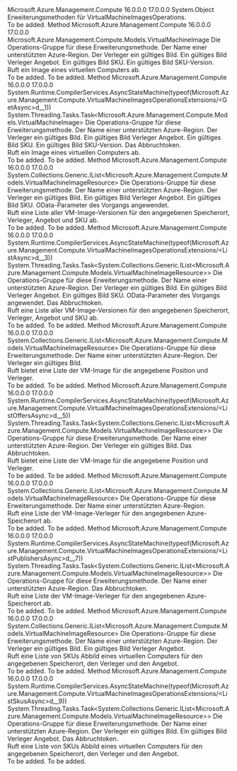 <Type Name="VirtualMachineImagesOperationsExtensions" FullName="Microsoft.Azure.Management.Compute.VirtualMachineImagesOperationsExtensions">
  <TypeSignature Language="C#" Value="public static class VirtualMachineImagesOperationsExtensions" />
  <TypeSignature Language="ILAsm" Value=".class public auto ansi abstract sealed beforefieldinit VirtualMachineImagesOperationsExtensions extends System.Object" />
  <TypeSignature Language="DocId" Value="T:Microsoft.Azure.Management.Compute.VirtualMachineImagesOperationsExtensions" />
  <TypeSignature Language="VB.NET" Value="Public Module VirtualMachineImagesOperationsExtensions" />
  <TypeSignature Language="F#" Value="type VirtualMachineImagesOperationsExtensions = class" />
  <AssemblyInfo>
    <AssemblyName>Microsoft.Azure.Management.Compute</AssemblyName>
    <AssemblyVersion>16.0.0.0</AssemblyVersion>
    <AssemblyVersion>17.0.0.0</AssemblyVersion>
  </AssemblyInfo>
  <Base>
    <BaseTypeName>System.Object</BaseTypeName>
  </Base>
  <Interfaces />
  <Docs>
    <summary>
            Erweiterungsmethoden für VirtualMachineImagesOperations.
            </summary>
    <remarks>To be added.</remarks>
  </Docs>
  <Members>
    <Member MemberName="Get">
      <MemberSignature Language="C#" Value="public static Microsoft.Azure.Management.Compute.Models.VirtualMachineImage Get (this Microsoft.Azure.Management.Compute.IVirtualMachineImagesOperations operations, string location, string publisherName, string offer, string skus, string version);" />
      <MemberSignature Language="ILAsm" Value=".method public static hidebysig class Microsoft.Azure.Management.Compute.Models.VirtualMachineImage Get(class Microsoft.Azure.Management.Compute.IVirtualMachineImagesOperations operations, string location, string publisherName, string offer, string skus, string version) cil managed" />
      <MemberSignature Language="DocId" Value="M:Microsoft.Azure.Management.Compute.VirtualMachineImagesOperationsExtensions.Get(Microsoft.Azure.Management.Compute.IVirtualMachineImagesOperations,System.String,System.String,System.String,System.String,System.String)" />
      <MemberSignature Language="VB.NET" Value="&lt;Extension()&gt;&#xA;Public Function Get (operations As IVirtualMachineImagesOperations, location As String, publisherName As String, offer As String, skus As String, version As String) As VirtualMachineImage" />
      <MemberSignature Language="F#" Value="static member Get : Microsoft.Azure.Management.Compute.IVirtualMachineImagesOperations * string * string * string * string * string -&gt; Microsoft.Azure.Management.Compute.Models.VirtualMachineImage" Usage="Microsoft.Azure.Management.Compute.VirtualMachineImagesOperationsExtensions.Get (operations, location, publisherName, offer, skus, version)" />
      <MemberType>Method</MemberType>
      <AssemblyInfo>
        <AssemblyName>Microsoft.Azure.Management.Compute</AssemblyName>
        <AssemblyVersion>16.0.0.0</AssemblyVersion>
        <AssemblyVersion>17.0.0.0</AssemblyVersion>
      </AssemblyInfo>
      <ReturnValue>
        <ReturnType>Microsoft.Azure.Management.Compute.Models.VirtualMachineImage</ReturnType>
      </ReturnValue>
      <Parameters>
        <Parameter Name="operations" Type="Microsoft.Azure.Management.Compute.IVirtualMachineImagesOperations" RefType="this" />
        <Parameter Name="location" Type="System.String" />
        <Parameter Name="publisherName" Type="System.String" />
        <Parameter Name="offer" Type="System.String" />
        <Parameter Name="skus" Type="System.String" />
        <Parameter Name="version" Type="System.String" />
      </Parameters>
      <Docs>
        <param name="operations">
            Die Operations-Gruppe für diese Erweiterungsmethode.
            </param>
        <param name="location">
            Der Name einer unterstützten Azure-Region.
            </param>
        <param name="publisherName">
            Der Verleger ein gültiges Bild.
            </param>
        <param name="offer">
            Ein gültiges Bild Verleger Angebot.
            </param>
        <param name="skus">
            Ein gültiges Bild SKU.
            </param>
        <param name="version">
            Ein gültiges Bild SKU-Version.
            </param>
        <summary>
            Ruft ein Image eines virtuellen Computers ab.
            </summary>
        <returns>To be added.</returns>
        <remarks>To be added.</remarks>
      </Docs>
    </Member>
    <Member MemberName="GetAsync">
      <MemberSignature Language="C#" Value="public static System.Threading.Tasks.Task&lt;Microsoft.Azure.Management.Compute.Models.VirtualMachineImage&gt; GetAsync (this Microsoft.Azure.Management.Compute.IVirtualMachineImagesOperations operations, string location, string publisherName, string offer, string skus, string version, System.Threading.CancellationToken cancellationToken = null);" />
      <MemberSignature Language="ILAsm" Value=".method public static hidebysig class System.Threading.Tasks.Task`1&lt;class Microsoft.Azure.Management.Compute.Models.VirtualMachineImage&gt; GetAsync(class Microsoft.Azure.Management.Compute.IVirtualMachineImagesOperations operations, string location, string publisherName, string offer, string skus, string version, valuetype System.Threading.CancellationToken cancellationToken) cil managed" />
      <MemberSignature Language="DocId" Value="M:Microsoft.Azure.Management.Compute.VirtualMachineImagesOperationsExtensions.GetAsync(Microsoft.Azure.Management.Compute.IVirtualMachineImagesOperations,System.String,System.String,System.String,System.String,System.String,System.Threading.CancellationToken)" />
      <MemberSignature Language="F#" Value="static member GetAsync : Microsoft.Azure.Management.Compute.IVirtualMachineImagesOperations * string * string * string * string * string * System.Threading.CancellationToken -&gt; System.Threading.Tasks.Task&lt;Microsoft.Azure.Management.Compute.Models.VirtualMachineImage&gt;" Usage="Microsoft.Azure.Management.Compute.VirtualMachineImagesOperationsExtensions.GetAsync (operations, location, publisherName, offer, skus, version, cancellationToken)" />
      <MemberType>Method</MemberType>
      <AssemblyInfo>
        <AssemblyName>Microsoft.Azure.Management.Compute</AssemblyName>
        <AssemblyVersion>16.0.0.0</AssemblyVersion>
        <AssemblyVersion>17.0.0.0</AssemblyVersion>
      </AssemblyInfo>
      <Attributes>
        <Attribute>
          <AttributeName>System.Runtime.CompilerServices.AsyncStateMachine(typeof(Microsoft.Azure.Management.Compute.VirtualMachineImagesOperationsExtensions/&lt;GetAsync&gt;d__1))</AttributeName>
        </Attribute>
      </Attributes>
      <ReturnValue>
        <ReturnType>System.Threading.Tasks.Task&lt;Microsoft.Azure.Management.Compute.Models.VirtualMachineImage&gt;</ReturnType>
      </ReturnValue>
      <Parameters>
        <Parameter Name="operations" Type="Microsoft.Azure.Management.Compute.IVirtualMachineImagesOperations" RefType="this" />
        <Parameter Name="location" Type="System.String" />
        <Parameter Name="publisherName" Type="System.String" />
        <Parameter Name="offer" Type="System.String" />
        <Parameter Name="skus" Type="System.String" />
        <Parameter Name="version" Type="System.String" />
        <Parameter Name="cancellationToken" Type="System.Threading.CancellationToken" />
      </Parameters>
      <Docs>
        <param name="operations">
            Die Operations-Gruppe für diese Erweiterungsmethode.
            </param>
        <param name="location">
            Der Name einer unterstützten Azure-Region.
            </param>
        <param name="publisherName">
            Der Verleger ein gültiges Bild.
            </param>
        <param name="offer">
            Ein gültiges Bild Verleger Angebot.
            </param>
        <param name="skus">
            Ein gültiges Bild SKU.
            </param>
        <param name="version">
            Ein gültiges Bild SKU-Version.
            </param>
        <param name="cancellationToken">
            Das Abbruchtoken.
            </param>
        <summary>
            Ruft ein Image eines virtuellen Computers ab.
            </summary>
        <returns>To be added.</returns>
        <remarks>To be added.</remarks>
      </Docs>
    </Member>
    <Member MemberName="List">
      <MemberSignature Language="C#" Value="public static System.Collections.Generic.IList&lt;Microsoft.Azure.Management.Compute.Models.VirtualMachineImageResource&gt; List (this Microsoft.Azure.Management.Compute.IVirtualMachineImagesOperations operations, string location, string publisherName, string offer, string skus, Microsoft.Rest.Azure.OData.ODataQuery&lt;Microsoft.Azure.Management.Compute.Models.VirtualMachineImageResource&gt; odataQuery = null);" />
      <MemberSignature Language="ILAsm" Value=".method public static hidebysig class System.Collections.Generic.IList`1&lt;class Microsoft.Azure.Management.Compute.Models.VirtualMachineImageResource&gt; List(class Microsoft.Azure.Management.Compute.IVirtualMachineImagesOperations operations, string location, string publisherName, string offer, string skus, class Microsoft.Rest.Azure.OData.ODataQuery`1&lt;class Microsoft.Azure.Management.Compute.Models.VirtualMachineImageResource&gt; odataQuery) cil managed" />
      <MemberSignature Language="DocId" Value="M:Microsoft.Azure.Management.Compute.VirtualMachineImagesOperationsExtensions.List(Microsoft.Azure.Management.Compute.IVirtualMachineImagesOperations,System.String,System.String,System.String,System.String,Microsoft.Rest.Azure.OData.ODataQuery{Microsoft.Azure.Management.Compute.Models.VirtualMachineImageResource})" />
      <MemberSignature Language="VB.NET" Value="&lt;Extension()&gt;&#xA;Public Function List (operations As IVirtualMachineImagesOperations, location As String, publisherName As String, offer As String, skus As String, Optional odataQuery As ODataQuery(Of VirtualMachineImageResource) = null) As IList(Of VirtualMachineImageResource)" />
      <MemberSignature Language="F#" Value="static member List : Microsoft.Azure.Management.Compute.IVirtualMachineImagesOperations * string * string * string * string * Microsoft.Rest.Azure.OData.ODataQuery&lt;Microsoft.Azure.Management.Compute.Models.VirtualMachineImageResource&gt; -&gt; System.Collections.Generic.IList&lt;Microsoft.Azure.Management.Compute.Models.VirtualMachineImageResource&gt;" Usage="Microsoft.Azure.Management.Compute.VirtualMachineImagesOperationsExtensions.List (operations, location, publisherName, offer, skus, odataQuery)" />
      <MemberType>Method</MemberType>
      <AssemblyInfo>
        <AssemblyName>Microsoft.Azure.Management.Compute</AssemblyName>
        <AssemblyVersion>16.0.0.0</AssemblyVersion>
        <AssemblyVersion>17.0.0.0</AssemblyVersion>
      </AssemblyInfo>
      <ReturnValue>
        <ReturnType>System.Collections.Generic.IList&lt;Microsoft.Azure.Management.Compute.Models.VirtualMachineImageResource&gt;</ReturnType>
      </ReturnValue>
      <Parameters>
        <Parameter Name="operations" Type="Microsoft.Azure.Management.Compute.IVirtualMachineImagesOperations" RefType="this" />
        <Parameter Name="location" Type="System.String" />
        <Parameter Name="publisherName" Type="System.String" />
        <Parameter Name="offer" Type="System.String" />
        <Parameter Name="skus" Type="System.String" />
        <Parameter Name="odataQuery" Type="Microsoft.Rest.Azure.OData.ODataQuery&lt;Microsoft.Azure.Management.Compute.Models.VirtualMachineImageResource&gt;" />
      </Parameters>
      <Docs>
        <param name="operations">
            Die Operations-Gruppe für diese Erweiterungsmethode.
            </param>
        <param name="location">
            Der Name einer unterstützten Azure-Region.
            </param>
        <param name="publisherName">
            Der Verleger ein gültiges Bild.
            </param>
        <param name="offer">
            Ein gültiges Bild Verleger Angebot.
            </param>
        <param name="skus">
            Ein gültiges Bild SKU.
            </param>
        <param name="odataQuery">
            OData-Parameter des Vorgangs angewendet.
            </param>
        <summary>
            Ruft eine Liste aller VM-Image-Versionen für den angegebenen Speicherort, Verleger, Angebot und SKU ab.
            </summary>
        <returns>To be added.</returns>
        <remarks>To be added.</remarks>
      </Docs>
    </Member>
    <Member MemberName="ListAsync">
      <MemberSignature Language="C#" Value="public static System.Threading.Tasks.Task&lt;System.Collections.Generic.IList&lt;Microsoft.Azure.Management.Compute.Models.VirtualMachineImageResource&gt;&gt; ListAsync (this Microsoft.Azure.Management.Compute.IVirtualMachineImagesOperations operations, string location, string publisherName, string offer, string skus, Microsoft.Rest.Azure.OData.ODataQuery&lt;Microsoft.Azure.Management.Compute.Models.VirtualMachineImageResource&gt; odataQuery = null, System.Threading.CancellationToken cancellationToken = null);" />
      <MemberSignature Language="ILAsm" Value=".method public static hidebysig class System.Threading.Tasks.Task`1&lt;class System.Collections.Generic.IList`1&lt;class Microsoft.Azure.Management.Compute.Models.VirtualMachineImageResource&gt;&gt; ListAsync(class Microsoft.Azure.Management.Compute.IVirtualMachineImagesOperations operations, string location, string publisherName, string offer, string skus, class Microsoft.Rest.Azure.OData.ODataQuery`1&lt;class Microsoft.Azure.Management.Compute.Models.VirtualMachineImageResource&gt; odataQuery, valuetype System.Threading.CancellationToken cancellationToken) cil managed" />
      <MemberSignature Language="DocId" Value="M:Microsoft.Azure.Management.Compute.VirtualMachineImagesOperationsExtensions.ListAsync(Microsoft.Azure.Management.Compute.IVirtualMachineImagesOperations,System.String,System.String,System.String,System.String,Microsoft.Rest.Azure.OData.ODataQuery{Microsoft.Azure.Management.Compute.Models.VirtualMachineImageResource},System.Threading.CancellationToken)" />
      <MemberSignature Language="F#" Value="static member ListAsync : Microsoft.Azure.Management.Compute.IVirtualMachineImagesOperations * string * string * string * string * Microsoft.Rest.Azure.OData.ODataQuery&lt;Microsoft.Azure.Management.Compute.Models.VirtualMachineImageResource&gt; * System.Threading.CancellationToken -&gt; System.Threading.Tasks.Task&lt;System.Collections.Generic.IList&lt;Microsoft.Azure.Management.Compute.Models.VirtualMachineImageResource&gt;&gt;" Usage="Microsoft.Azure.Management.Compute.VirtualMachineImagesOperationsExtensions.ListAsync (operations, location, publisherName, offer, skus, odataQuery, cancellationToken)" />
      <MemberType>Method</MemberType>
      <AssemblyInfo>
        <AssemblyName>Microsoft.Azure.Management.Compute</AssemblyName>
        <AssemblyVersion>16.0.0.0</AssemblyVersion>
        <AssemblyVersion>17.0.0.0</AssemblyVersion>
      </AssemblyInfo>
      <Attributes>
        <Attribute>
          <AttributeName>System.Runtime.CompilerServices.AsyncStateMachine(typeof(Microsoft.Azure.Management.Compute.VirtualMachineImagesOperationsExtensions/&lt;ListAsync&gt;d__3))</AttributeName>
        </Attribute>
      </Attributes>
      <ReturnValue>
        <ReturnType>System.Threading.Tasks.Task&lt;System.Collections.Generic.IList&lt;Microsoft.Azure.Management.Compute.Models.VirtualMachineImageResource&gt;&gt;</ReturnType>
      </ReturnValue>
      <Parameters>
        <Parameter Name="operations" Type="Microsoft.Azure.Management.Compute.IVirtualMachineImagesOperations" RefType="this" />
        <Parameter Name="location" Type="System.String" />
        <Parameter Name="publisherName" Type="System.String" />
        <Parameter Name="offer" Type="System.String" />
        <Parameter Name="skus" Type="System.String" />
        <Parameter Name="odataQuery" Type="Microsoft.Rest.Azure.OData.ODataQuery&lt;Microsoft.Azure.Management.Compute.Models.VirtualMachineImageResource&gt;" />
        <Parameter Name="cancellationToken" Type="System.Threading.CancellationToken" />
      </Parameters>
      <Docs>
        <param name="operations">
            Die Operations-Gruppe für diese Erweiterungsmethode.
            </param>
        <param name="location">
            Der Name einer unterstützten Azure-Region.
            </param>
        <param name="publisherName">
            Der Verleger ein gültiges Bild.
            </param>
        <param name="offer">
            Ein gültiges Bild Verleger Angebot.
            </param>
        <param name="skus">
            Ein gültiges Bild SKU.
            </param>
        <param name="odataQuery">
            OData-Parameter des Vorgangs angewendet.
            </param>
        <param name="cancellationToken">
            Das Abbruchtoken.
            </param>
        <summary>
            Ruft eine Liste aller VM-Image-Versionen für den angegebenen Speicherort, Verleger, Angebot und SKU ab.
            </summary>
        <returns>To be added.</returns>
        <remarks>To be added.</remarks>
      </Docs>
    </Member>
    <Member MemberName="ListOffers">
      <MemberSignature Language="C#" Value="public static System.Collections.Generic.IList&lt;Microsoft.Azure.Management.Compute.Models.VirtualMachineImageResource&gt; ListOffers (this Microsoft.Azure.Management.Compute.IVirtualMachineImagesOperations operations, string location, string publisherName);" />
      <MemberSignature Language="ILAsm" Value=".method public static hidebysig class System.Collections.Generic.IList`1&lt;class Microsoft.Azure.Management.Compute.Models.VirtualMachineImageResource&gt; ListOffers(class Microsoft.Azure.Management.Compute.IVirtualMachineImagesOperations operations, string location, string publisherName) cil managed" />
      <MemberSignature Language="DocId" Value="M:Microsoft.Azure.Management.Compute.VirtualMachineImagesOperationsExtensions.ListOffers(Microsoft.Azure.Management.Compute.IVirtualMachineImagesOperations,System.String,System.String)" />
      <MemberSignature Language="VB.NET" Value="&lt;Extension()&gt;&#xA;Public Function ListOffers (operations As IVirtualMachineImagesOperations, location As String, publisherName As String) As IList(Of VirtualMachineImageResource)" />
      <MemberSignature Language="F#" Value="static member ListOffers : Microsoft.Azure.Management.Compute.IVirtualMachineImagesOperations * string * string -&gt; System.Collections.Generic.IList&lt;Microsoft.Azure.Management.Compute.Models.VirtualMachineImageResource&gt;" Usage="Microsoft.Azure.Management.Compute.VirtualMachineImagesOperationsExtensions.ListOffers (operations, location, publisherName)" />
      <MemberType>Method</MemberType>
      <AssemblyInfo>
        <AssemblyName>Microsoft.Azure.Management.Compute</AssemblyName>
        <AssemblyVersion>16.0.0.0</AssemblyVersion>
        <AssemblyVersion>17.0.0.0</AssemblyVersion>
      </AssemblyInfo>
      <ReturnValue>
        <ReturnType>System.Collections.Generic.IList&lt;Microsoft.Azure.Management.Compute.Models.VirtualMachineImageResource&gt;</ReturnType>
      </ReturnValue>
      <Parameters>
        <Parameter Name="operations" Type="Microsoft.Azure.Management.Compute.IVirtualMachineImagesOperations" RefType="this" />
        <Parameter Name="location" Type="System.String" />
        <Parameter Name="publisherName" Type="System.String" />
      </Parameters>
      <Docs>
        <param name="operations">
            Die Operations-Gruppe für diese Erweiterungsmethode.
            </param>
        <param name="location">
            Der Name einer unterstützten Azure-Region.
            </param>
        <param name="publisherName">
            Der Verleger ein gültiges Bild.
            </param>
        <summary>
            Ruft bietet eine Liste der VM-Image für die angegebene Position und Verleger.
            </summary>
        <returns>To be added.</returns>
        <remarks>To be added.</remarks>
      </Docs>
    </Member>
    <Member MemberName="ListOffersAsync">
      <MemberSignature Language="C#" Value="public static System.Threading.Tasks.Task&lt;System.Collections.Generic.IList&lt;Microsoft.Azure.Management.Compute.Models.VirtualMachineImageResource&gt;&gt; ListOffersAsync (this Microsoft.Azure.Management.Compute.IVirtualMachineImagesOperations operations, string location, string publisherName, System.Threading.CancellationToken cancellationToken = null);" />
      <MemberSignature Language="ILAsm" Value=".method public static hidebysig class System.Threading.Tasks.Task`1&lt;class System.Collections.Generic.IList`1&lt;class Microsoft.Azure.Management.Compute.Models.VirtualMachineImageResource&gt;&gt; ListOffersAsync(class Microsoft.Azure.Management.Compute.IVirtualMachineImagesOperations operations, string location, string publisherName, valuetype System.Threading.CancellationToken cancellationToken) cil managed" />
      <MemberSignature Language="DocId" Value="M:Microsoft.Azure.Management.Compute.VirtualMachineImagesOperationsExtensions.ListOffersAsync(Microsoft.Azure.Management.Compute.IVirtualMachineImagesOperations,System.String,System.String,System.Threading.CancellationToken)" />
      <MemberSignature Language="F#" Value="static member ListOffersAsync : Microsoft.Azure.Management.Compute.IVirtualMachineImagesOperations * string * string * System.Threading.CancellationToken -&gt; System.Threading.Tasks.Task&lt;System.Collections.Generic.IList&lt;Microsoft.Azure.Management.Compute.Models.VirtualMachineImageResource&gt;&gt;" Usage="Microsoft.Azure.Management.Compute.VirtualMachineImagesOperationsExtensions.ListOffersAsync (operations, location, publisherName, cancellationToken)" />
      <MemberType>Method</MemberType>
      <AssemblyInfo>
        <AssemblyName>Microsoft.Azure.Management.Compute</AssemblyName>
        <AssemblyVersion>16.0.0.0</AssemblyVersion>
        <AssemblyVersion>17.0.0.0</AssemblyVersion>
      </AssemblyInfo>
      <Attributes>
        <Attribute>
          <AttributeName>System.Runtime.CompilerServices.AsyncStateMachine(typeof(Microsoft.Azure.Management.Compute.VirtualMachineImagesOperationsExtensions/&lt;ListOffersAsync&gt;d__5))</AttributeName>
        </Attribute>
      </Attributes>
      <ReturnValue>
        <ReturnType>System.Threading.Tasks.Task&lt;System.Collections.Generic.IList&lt;Microsoft.Azure.Management.Compute.Models.VirtualMachineImageResource&gt;&gt;</ReturnType>
      </ReturnValue>
      <Parameters>
        <Parameter Name="operations" Type="Microsoft.Azure.Management.Compute.IVirtualMachineImagesOperations" RefType="this" />
        <Parameter Name="location" Type="System.String" />
        <Parameter Name="publisherName" Type="System.String" />
        <Parameter Name="cancellationToken" Type="System.Threading.CancellationToken" />
      </Parameters>
      <Docs>
        <param name="operations">
            Die Operations-Gruppe für diese Erweiterungsmethode.
            </param>
        <param name="location">
            Der Name einer unterstützten Azure-Region.
            </param>
        <param name="publisherName">
            Der Verleger ein gültiges Bild.
            </param>
        <param name="cancellationToken">
            Das Abbruchtoken.
            </param>
        <summary>
            Ruft bietet eine Liste der VM-Image für die angegebene Position und Verleger.
            </summary>
        <returns>To be added.</returns>
        <remarks>To be added.</remarks>
      </Docs>
    </Member>
    <Member MemberName="ListPublishers">
      <MemberSignature Language="C#" Value="public static System.Collections.Generic.IList&lt;Microsoft.Azure.Management.Compute.Models.VirtualMachineImageResource&gt; ListPublishers (this Microsoft.Azure.Management.Compute.IVirtualMachineImagesOperations operations, string location);" />
      <MemberSignature Language="ILAsm" Value=".method public static hidebysig class System.Collections.Generic.IList`1&lt;class Microsoft.Azure.Management.Compute.Models.VirtualMachineImageResource&gt; ListPublishers(class Microsoft.Azure.Management.Compute.IVirtualMachineImagesOperations operations, string location) cil managed" />
      <MemberSignature Language="DocId" Value="M:Microsoft.Azure.Management.Compute.VirtualMachineImagesOperationsExtensions.ListPublishers(Microsoft.Azure.Management.Compute.IVirtualMachineImagesOperations,System.String)" />
      <MemberSignature Language="VB.NET" Value="&lt;Extension()&gt;&#xA;Public Function ListPublishers (operations As IVirtualMachineImagesOperations, location As String) As IList(Of VirtualMachineImageResource)" />
      <MemberSignature Language="F#" Value="static member ListPublishers : Microsoft.Azure.Management.Compute.IVirtualMachineImagesOperations * string -&gt; System.Collections.Generic.IList&lt;Microsoft.Azure.Management.Compute.Models.VirtualMachineImageResource&gt;" Usage="Microsoft.Azure.Management.Compute.VirtualMachineImagesOperationsExtensions.ListPublishers (operations, location)" />
      <MemberType>Method</MemberType>
      <AssemblyInfo>
        <AssemblyName>Microsoft.Azure.Management.Compute</AssemblyName>
        <AssemblyVersion>16.0.0.0</AssemblyVersion>
        <AssemblyVersion>17.0.0.0</AssemblyVersion>
      </AssemblyInfo>
      <ReturnValue>
        <ReturnType>System.Collections.Generic.IList&lt;Microsoft.Azure.Management.Compute.Models.VirtualMachineImageResource&gt;</ReturnType>
      </ReturnValue>
      <Parameters>
        <Parameter Name="operations" Type="Microsoft.Azure.Management.Compute.IVirtualMachineImagesOperations" RefType="this" />
        <Parameter Name="location" Type="System.String" />
      </Parameters>
      <Docs>
        <param name="operations">
            Die Operations-Gruppe für diese Erweiterungsmethode.
            </param>
        <param name="location">
            Der Name einer unterstützten Azure-Region.
            </param>
        <summary>
            Ruft eine Liste der VM-Image-Verleger für den angegebenen Azure-Speicherort ab.
            </summary>
        <returns>To be added.</returns>
        <remarks>To be added.</remarks>
      </Docs>
    </Member>
    <Member MemberName="ListPublishersAsync">
      <MemberSignature Language="C#" Value="public static System.Threading.Tasks.Task&lt;System.Collections.Generic.IList&lt;Microsoft.Azure.Management.Compute.Models.VirtualMachineImageResource&gt;&gt; ListPublishersAsync (this Microsoft.Azure.Management.Compute.IVirtualMachineImagesOperations operations, string location, System.Threading.CancellationToken cancellationToken = null);" />
      <MemberSignature Language="ILAsm" Value=".method public static hidebysig class System.Threading.Tasks.Task`1&lt;class System.Collections.Generic.IList`1&lt;class Microsoft.Azure.Management.Compute.Models.VirtualMachineImageResource&gt;&gt; ListPublishersAsync(class Microsoft.Azure.Management.Compute.IVirtualMachineImagesOperations operations, string location, valuetype System.Threading.CancellationToken cancellationToken) cil managed" />
      <MemberSignature Language="DocId" Value="M:Microsoft.Azure.Management.Compute.VirtualMachineImagesOperationsExtensions.ListPublishersAsync(Microsoft.Azure.Management.Compute.IVirtualMachineImagesOperations,System.String,System.Threading.CancellationToken)" />
      <MemberSignature Language="F#" Value="static member ListPublishersAsync : Microsoft.Azure.Management.Compute.IVirtualMachineImagesOperations * string * System.Threading.CancellationToken -&gt; System.Threading.Tasks.Task&lt;System.Collections.Generic.IList&lt;Microsoft.Azure.Management.Compute.Models.VirtualMachineImageResource&gt;&gt;" Usage="Microsoft.Azure.Management.Compute.VirtualMachineImagesOperationsExtensions.ListPublishersAsync (operations, location, cancellationToken)" />
      <MemberType>Method</MemberType>
      <AssemblyInfo>
        <AssemblyName>Microsoft.Azure.Management.Compute</AssemblyName>
        <AssemblyVersion>16.0.0.0</AssemblyVersion>
        <AssemblyVersion>17.0.0.0</AssemblyVersion>
      </AssemblyInfo>
      <Attributes>
        <Attribute>
          <AttributeName>System.Runtime.CompilerServices.AsyncStateMachine(typeof(Microsoft.Azure.Management.Compute.VirtualMachineImagesOperationsExtensions/&lt;ListPublishersAsync&gt;d__7))</AttributeName>
        </Attribute>
      </Attributes>
      <ReturnValue>
        <ReturnType>System.Threading.Tasks.Task&lt;System.Collections.Generic.IList&lt;Microsoft.Azure.Management.Compute.Models.VirtualMachineImageResource&gt;&gt;</ReturnType>
      </ReturnValue>
      <Parameters>
        <Parameter Name="operations" Type="Microsoft.Azure.Management.Compute.IVirtualMachineImagesOperations" RefType="this" />
        <Parameter Name="location" Type="System.String" />
        <Parameter Name="cancellationToken" Type="System.Threading.CancellationToken" />
      </Parameters>
      <Docs>
        <param name="operations">
            Die Operations-Gruppe für diese Erweiterungsmethode.
            </param>
        <param name="location">
            Der Name einer unterstützten Azure-Region.
            </param>
        <param name="cancellationToken">
            Das Abbruchtoken.
            </param>
        <summary>
            Ruft eine Liste der VM-Image-Verleger für den angegebenen Azure-Speicherort ab.
            </summary>
        <returns>To be added.</returns>
        <remarks>To be added.</remarks>
      </Docs>
    </Member>
    <Member MemberName="ListSkus">
      <MemberSignature Language="C#" Value="public static System.Collections.Generic.IList&lt;Microsoft.Azure.Management.Compute.Models.VirtualMachineImageResource&gt; ListSkus (this Microsoft.Azure.Management.Compute.IVirtualMachineImagesOperations operations, string location, string publisherName, string offer);" />
      <MemberSignature Language="ILAsm" Value=".method public static hidebysig class System.Collections.Generic.IList`1&lt;class Microsoft.Azure.Management.Compute.Models.VirtualMachineImageResource&gt; ListSkus(class Microsoft.Azure.Management.Compute.IVirtualMachineImagesOperations operations, string location, string publisherName, string offer) cil managed" />
      <MemberSignature Language="DocId" Value="M:Microsoft.Azure.Management.Compute.VirtualMachineImagesOperationsExtensions.ListSkus(Microsoft.Azure.Management.Compute.IVirtualMachineImagesOperations,System.String,System.String,System.String)" />
      <MemberSignature Language="VB.NET" Value="&lt;Extension()&gt;&#xA;Public Function ListSkus (operations As IVirtualMachineImagesOperations, location As String, publisherName As String, offer As String) As IList(Of VirtualMachineImageResource)" />
      <MemberSignature Language="F#" Value="static member ListSkus : Microsoft.Azure.Management.Compute.IVirtualMachineImagesOperations * string * string * string -&gt; System.Collections.Generic.IList&lt;Microsoft.Azure.Management.Compute.Models.VirtualMachineImageResource&gt;" Usage="Microsoft.Azure.Management.Compute.VirtualMachineImagesOperationsExtensions.ListSkus (operations, location, publisherName, offer)" />
      <MemberType>Method</MemberType>
      <AssemblyInfo>
        <AssemblyName>Microsoft.Azure.Management.Compute</AssemblyName>
        <AssemblyVersion>16.0.0.0</AssemblyVersion>
        <AssemblyVersion>17.0.0.0</AssemblyVersion>
      </AssemblyInfo>
      <ReturnValue>
        <ReturnType>System.Collections.Generic.IList&lt;Microsoft.Azure.Management.Compute.Models.VirtualMachineImageResource&gt;</ReturnType>
      </ReturnValue>
      <Parameters>
        <Parameter Name="operations" Type="Microsoft.Azure.Management.Compute.IVirtualMachineImagesOperations" RefType="this" />
        <Parameter Name="location" Type="System.String" />
        <Parameter Name="publisherName" Type="System.String" />
        <Parameter Name="offer" Type="System.String" />
      </Parameters>
      <Docs>
        <param name="operations">
            Die Operations-Gruppe für diese Erweiterungsmethode.
            </param>
        <param name="location">
            Der Name einer unterstützten Azure-Region.
            </param>
        <param name="publisherName">
            Der Verleger ein gültiges Bild.
            </param>
        <param name="offer">
            Ein gültiges Bild Verleger Angebot.
            </param>
        <summary>
            Ruft eine Liste von SKUs Abbild eines virtuellen Computers für den angegebenen Speicherort, den Verleger und den Angebot.
            </summary>
        <returns>To be added.</returns>
        <remarks>To be added.</remarks>
      </Docs>
    </Member>
    <Member MemberName="ListSkusAsync">
      <MemberSignature Language="C#" Value="public static System.Threading.Tasks.Task&lt;System.Collections.Generic.IList&lt;Microsoft.Azure.Management.Compute.Models.VirtualMachineImageResource&gt;&gt; ListSkusAsync (this Microsoft.Azure.Management.Compute.IVirtualMachineImagesOperations operations, string location, string publisherName, string offer, System.Threading.CancellationToken cancellationToken = null);" />
      <MemberSignature Language="ILAsm" Value=".method public static hidebysig class System.Threading.Tasks.Task`1&lt;class System.Collections.Generic.IList`1&lt;class Microsoft.Azure.Management.Compute.Models.VirtualMachineImageResource&gt;&gt; ListSkusAsync(class Microsoft.Azure.Management.Compute.IVirtualMachineImagesOperations operations, string location, string publisherName, string offer, valuetype System.Threading.CancellationToken cancellationToken) cil managed" />
      <MemberSignature Language="DocId" Value="M:Microsoft.Azure.Management.Compute.VirtualMachineImagesOperationsExtensions.ListSkusAsync(Microsoft.Azure.Management.Compute.IVirtualMachineImagesOperations,System.String,System.String,System.String,System.Threading.CancellationToken)" />
      <MemberSignature Language="F#" Value="static member ListSkusAsync : Microsoft.Azure.Management.Compute.IVirtualMachineImagesOperations * string * string * string * System.Threading.CancellationToken -&gt; System.Threading.Tasks.Task&lt;System.Collections.Generic.IList&lt;Microsoft.Azure.Management.Compute.Models.VirtualMachineImageResource&gt;&gt;" Usage="Microsoft.Azure.Management.Compute.VirtualMachineImagesOperationsExtensions.ListSkusAsync (operations, location, publisherName, offer, cancellationToken)" />
      <MemberType>Method</MemberType>
      <AssemblyInfo>
        <AssemblyName>Microsoft.Azure.Management.Compute</AssemblyName>
        <AssemblyVersion>16.0.0.0</AssemblyVersion>
        <AssemblyVersion>17.0.0.0</AssemblyVersion>
      </AssemblyInfo>
      <Attributes>
        <Attribute>
          <AttributeName>System.Runtime.CompilerServices.AsyncStateMachine(typeof(Microsoft.Azure.Management.Compute.VirtualMachineImagesOperationsExtensions/&lt;ListSkusAsync&gt;d__9))</AttributeName>
        </Attribute>
      </Attributes>
      <ReturnValue>
        <ReturnType>System.Threading.Tasks.Task&lt;System.Collections.Generic.IList&lt;Microsoft.Azure.Management.Compute.Models.VirtualMachineImageResource&gt;&gt;</ReturnType>
      </ReturnValue>
      <Parameters>
        <Parameter Name="operations" Type="Microsoft.Azure.Management.Compute.IVirtualMachineImagesOperations" RefType="this" />
        <Parameter Name="location" Type="System.String" />
        <Parameter Name="publisherName" Type="System.String" />
        <Parameter Name="offer" Type="System.String" />
        <Parameter Name="cancellationToken" Type="System.Threading.CancellationToken" />
      </Parameters>
      <Docs>
        <param name="operations">
            Die Operations-Gruppe für diese Erweiterungsmethode.
            </param>
        <param name="location">
            Der Name einer unterstützten Azure-Region.
            </param>
        <param name="publisherName">
            Der Verleger ein gültiges Bild.
            </param>
        <param name="offer">
            Ein gültiges Bild Verleger Angebot.
            </param>
        <param name="cancellationToken">
            Das Abbruchtoken.
            </param>
        <summary>
            Ruft eine Liste von SKUs Abbild eines virtuellen Computers für den angegebenen Speicherort, den Verleger und den Angebot.
            </summary>
        <returns>To be added.</returns>
        <remarks>To be added.</remarks>
      </Docs>
    </Member>
  </Members>
</Type>